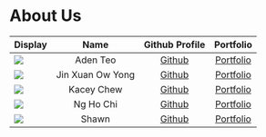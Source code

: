 # About Us

| Display                                                   |       Name       |               Github Profile                |                Portfolio                 |
| --------------------------------------------------------- | :--------------: | :-----------------------------------------: | :--------------------------------------: |
| ![](https://via.placeholder.com/100.png?text=Photo)       |     Aden Teo     |    [Github](https://github.com/adenteo)     |    [Portfolio](docs/team/adenteo.md)     |
| ![](https://avatars.githubusercontent.com/u/87897838?v=4) | Jin Xuan Ow Yong | [Github](https://github.com/jinxuan-owyong) | [Portfolio](docs/team/jinxuan-owyong.md) |
| ![](https://via.placeholder.com/100.png?text=Photo)       |    Kacey Chew    |   [Github](https://github.com/kaceycsn/)    |    [Portfolio](docs/team/johndoe.md)     |
| ![](https://avatars.githubusercontent.com/u/35862661?v=4) |    Ng Ho Chi     |   [Github](https://github.com/nghochi123)   |    [Portfolio](docs/team/nghochi.md)     |
| ![](https://via.placeholder.com/100.png?text=Photo)       |      Shawn       |        [Github](https://github.com/)        |    [Portfolio](docs/team/johndoe.md)     |
